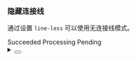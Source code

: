 ### 隐藏连接线

通过设置 `line-less` 可以使用无连接线模式。

<div class="cell-demo vp-raw">
  <yc-steps
    :current="2"
    line-less>
    <yc-step description="This is a description">Succeeded</yc-step>
    <yc-step description="This is a description">Processing</yc-step>
    <yc-step description="This is a description">Pending</yc-step>
  </yc-steps>
</div>

<details>
<summary>
 <button class="code-btn"  >
    <icon-code />
 </button>
</summary>

```vue
<template>
  <yc-steps
    :current="2"
    line-less>
    <yc-step description="This is a description">Succeeded</yc-step>
    <yc-step description="This is a description">Processing</yc-step>
    <yc-step description="This is a description">Pending</yc-step>
  </yc-steps>
</template>
```

</details>
